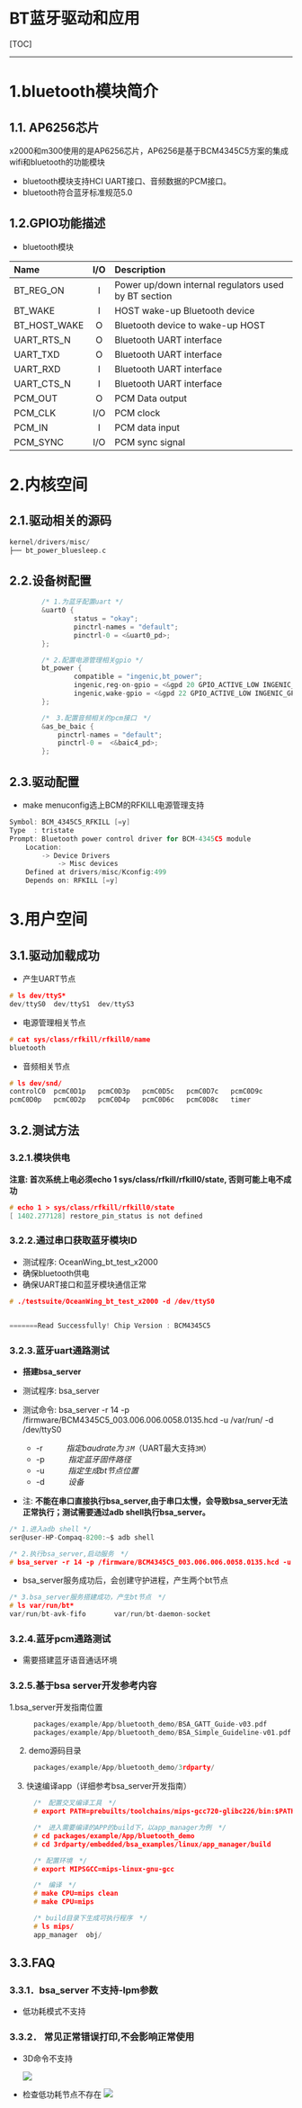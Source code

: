 BT蓝牙驱动和应用
===============
[TOC]
<!-- toc -->

----
# 1.bluetooth模块简介

## 1.1. AP6256芯片
x2000和m300使用的是AP6256芯片，AP6256是基于BCM4345C5方案的集成wifi和bluetooth的功能模块

* bluetooth模块支持HCI UART接口、音频数据的PCM接口。
* bluetooth符合蓝牙标准规范5.0

## 1.2.GPIO功能描述

* bluetooth模块

|Name|I/O|Description|
|:-|:-:|:-|
|BT_REG_ON |I| Power up/down internal regulators used by BT section|
|BT_WAKE |I| HOST wake-up Bluetooth device|
|BT_HOST_WAKE |O| Bluetooth device to wake-up HOST|
|UART_RTS_N |O| Bluetooth UART interface|
|UART_TXD |O| Bluetooth UART interface|
|UART_RXD |I| Bluetooth UART interface|
|UART_CTS_N |I| Bluetooth UART interface|
|PCM_OUT |O| PCM Data output|
|PCM_CLK |I/O| PCM clock|
|PCM_IN |I| PCM data input|
|PCM_SYNC |I/O| PCM sync signal|

# 2.内核空间

## 2.1.驱动相关的源码

```c
kernel/drivers/misc/
├── bt_power_bluesleep.c
```

## 2.2.设备树配置

```c
        /* 1.为蓝牙配置uart */
        &uart0 {
                status = "okay";
                pinctrl-names = "default";
                pinctrl-0 = <&uart0_pd>;
        };

        /* 2.配置电源管理相关gpio */
        bt_power {
                compatible = "ingenic,bt_power";
                ingenic,reg-on-gpio = <&gpd 20 GPIO_ACTIVE_LOW INGENIC_GPIO_NOBIAS>;
                ingenic,wake-gpio = <&gpd 22 GPIO_ACTIVE_LOW INGENIC_GPIO_NOBIAS>;
        };

        /*　3.配置音频相关的pcm接口　*/
        &as_be_baic {
            pinctrl-names = "default";
            pinctrl-0 =  <&baic4_pd>;
        };
```

## 2.3.驱动配置

* make menuconfig选上BCM的RFKILL电源管理支持

```c
Symbol: BCM_4345C5_RFKILL [=y]
Type  : tristate
Prompt: Bluetooth power control driver for BCM-4345C5 module
    Location:
        -> Device Drivers
            -> Misc devices
    Defined at drivers/misc/Kconfig:499
    Depends on: RFKILL [=y]
```

# 3.用户空间

## 3.1.驱动加载成功

* 产生UART节点

```c
# ls dev/ttyS*
dev/ttyS0  dev/ttyS1  dev/ttyS3
```

* 电源管理相关节点

```c
# cat sys/class/rfkill/rfkill0/name
bluetooth
```

* 音频相关节点

```c
# ls dev/snd/
controlC0  pcmC0D1p   pcmC0D3p   pcmC0D5c   pcmC0D7c   pcmC0D9c
pcmC0D0p   pcmC0D2p   pcmC0D4p   pcmC0D6c   pcmC0D8c   timer
```

## 3.2.测试方法

### 3.2.1.模块供电

**注意: 首次系统上电必须echo 1 sys/class/rfkill/rfkill0/state, 否则可能上电不成功**
```c
# echo 1 > sys/class/rfkill/rfkill0/state
[ 1402.277128] restore_pin_status is not defined
```

### 3.2.2.通过串口获取蓝牙模块ID

* 测试程序: OceanWing_bt_test_x2000
* 确保bluetooth供电
* 确保UART接口和蓝牙模块通信正常

```c
# ./testsuite/OceanWing_bt_test_x2000 -d /dev/ttyS0


=======Read Successfully! Chip Version : BCM4345C5
```

### 3.2.3.蓝牙uart通路测试

* **搭建bsa_server**

* 测试程序: bsa_server
* 测试命令: bsa_server -r 14 -p /firmware/BCM4345C5_003.006.006.0058.0135.hcd -u /var/run/ -d /dev/ttyS0
  * -r　　　*指定baudrate为`３M`*（UART最大支持`3M`）  
  * -p　　　*指定蓝牙固件路径*
  * -u　　　*指定生成bt节点位置*
  * -d　　　*设备*

* 注: **不能在串口直接执行bsa_server,由于串口太慢，会导致bsa_server无法正常执行；测试需要通过adb shell执行bsa_server。**

```c
/* 1.进入adb shell */
ser@user-HP-Compaq-8200:~$ adb shell

/* 2.执行bsa_server,启动服务　*/
# bsa_server -r 14 -p /firmware/BCM4345C5_003.006.006.0058.0135.hcd -u /var/run/ -d /dev/ttyS0
```

* bsa_server服务成功后，会创建守护进程，产生两个bt节点

```c
/* 3.bsa_server服务搭建成功，产生bt节点　*/
# ls var/run/bt*
var/run/bt-avk-fifo       var/run/bt-daemon-socket
```

### 3.2.4.蓝牙pcm通路测试

* 需要搭建蓝牙语音通话环境

### 3.2.5.基于bsa server开发参考内容

  1.bsa_server开发指南位置
  
  ```c
        packages/example/App/bluetooth_demo/BSA_GATT_Guide-v03.pdf
        packages/example/App/bluetooth_demo/BSA_Simple_Guideline-v01.pdf
  ```

　 2. demo源码目录

  ```c
        packages/example/App/bluetooth_demo/3rdparty/
  ```

　3. 快速编译app（详细参考bsa_server开发指南）

  ```c
        /*　配置交叉编译工具　*/
        # export PATH=prebuilts/toolchains/mips-gcc720-glibc226/bin:$PATH

        /*　进入需要编译的APP的build下，以app_manager为例　*/
        # cd packages/example/App/bluetooth_demo
        # cd 3rdparty/embedded/bsa_examples/linux/app_manager/build

        /* 配置环境　*/
        # export MIPSGCC=mips-linux-gnu-gcc

        /*　编译　*/
        # make CPU=mips clean
        # make CPU=mips

        /* build目录下生成可执行程序　*/
        # ls mips/
        app_manager  obj/

  ```

## 3.3.FAQ

### 3.3.1．bsa_server 不支持-lpm参数

* 低功耗模式不支持

### 3.3.2． 常见正常错误打印,不会影响正常使用

* 3D命令不支持

  ![ ](/assets/bsa_server-1.jpg "bsa_server 1")

* 检查低功耗节点不存在
 ![ ](/assets/bsa_server-2.jpg "bsa_server 2")
